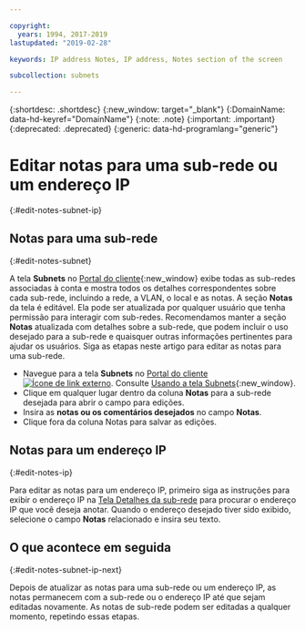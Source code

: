 ```yaml
---

copyright:
  years: 1994, 2017-2019
lastupdated: "2019-02-28"

keywords: IP address Notes, IP address, Notes section of the screen

subcollection: subnets

---
```


{:shortdesc: .shortdesc}
{:new_window: target="_blank"}
{:DomainName: data-hd-keyref="DomainName"}
{:note: .note}
{:important: .important}
{:deprecated: .deprecated}
{:generic: data-hd-programlang="generic"}

# Editar notas para uma sub-rede ou um endereço IP
{:#edit-notes-subnet-ip}

## Notas para uma sub-rede
{:#edit-notes-subnet}

A tela **Subnets** no [Portal do cliente](https://{DomainName}/){:new_window} exibe todas as sub-redes associadas à conta e mostra todos os detalhes correspondentes sobre cada sub-rede, incluindo a rede, a VLAN, o local e as notas. A seção **Notas** da tela é editável. Ela pode ser atualizada por qualquer usuário que tenha permissão para interagir com sub-redes. Recomendamos manter a seção **Notas** atualizada com detalhes sobre a sub-rede, que podem incluir o uso desejado para a sub-rede e quaisquer outras informações pertinentes para ajudar os usuários. Siga as etapas neste artigo para editar as notas para uma sub-rede.

* Navegue para a tela **Subnets** no [Portal do cliente ![Ícone de link externo](../../icons/launch-glyph.svg "Ícone de link externo")](https://{DomainName}/). Consulte [Usando a tela Subnets](/docs/infrastructure/subnets?topic=subnets-view-subnet-details){:new_window}.
* Clique em qualquer lugar dentro da coluna **Notas** para a sub-rede desejada para abrir o campo para edições.
* Insira as **notas ou os comentários desejados** no campo **Notas**.
* Clique fora da coluna Notas para salvar as edições.

## Notas para um endereço IP
{:#edit-notes-ip}

Para editar as notas para um endereço IP, primeiro siga as instruções para exibir o endereço IP na [Tela Detalhes da sub-rede](/docs/infrastructure/subnets?topic=subnets-filter-ip-addresses-subnet-details-screen) para procurar o endereço IP que você deseja anotar. Quando o endereço desejado tiver sido exibido, selecione o campo **Notas** relacionado e insira seu texto.

## O que acontece em seguida
{:#edit-notes-subnet-ip-next}

Depois de atualizar as notas para uma sub-rede ou um endereço IP, as notas permanecem com a sub-rede ou o endereço IP até que sejam editadas novamente. As notas de sub-rede podem ser editadas a qualquer momento, repetindo essas etapas.
